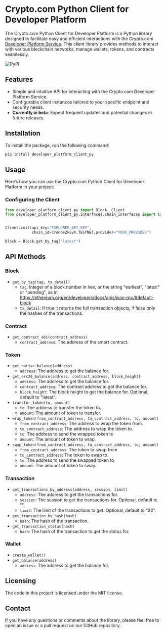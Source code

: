 # Crypto.com Python Client for Developer Platform

The Crypto.com Python Client for Developer Platform is a Python library designed to facilitate easy and efficient interactions with the Crypto.com [Developer Platform Service](https://github.com/crypto-com/developer-platform-service). This client library provides methods to interact with various blockchain networks, manage wallets, tokens, and contracts seamlessly.

![PyPI](https://pypi.org/project/developer-platform-client-py)

## Features

- Simple and intuitive API for interacting with the Crypto.com Developer Platform Service.
- Configurable client instances tailored to your specific endpoint and security needs.
- **Currently in beta**: Expect frequent updates and potential changes in future releases.

## Installation

To install the package, run the following command:

```bash
pip install developer_platform_client_py
```

## Usage

Here’s how you can use the Crypto.com Python Client for Developer Platform in your project:

### Configuring the Client

```py
from developer_platform_client_py import Block, Client
from developer_platform_client_py.interfaces.chain_interfaces import CronosZkEvm


Client.init(api_key="EXPLORER_API_KEY",
            chain_id=CronosZkEvm.TESTNET,provider="YOUR_PROVIDER")

block = Block.get_by_tag("latest")
```

## API Methods

### Block

- `get_by_tag(tag, tx_detail)`
  - `tag`: Integer of a block number in hex, or the string "earliest", "latest" or "pending", as in https://ethereum.org/en/developers/docs/apis/json-rpc/#default-block
  - `tx_detail`: If true it returns the full transaction objects, if false only the hashes of the transactions.

### Contract

- `get_contract_abi(contract_address)`
  - `contract_address`: The address of the smart contract.

### Token

- `get_native_balance(address)`
  - `address`: The address to get the balance for.
- `get_erc20_balance(address, contract_address, block_height)`
  - `address`: The address to get the balance for.
  - `contract_address`: The contract address to get the balance for.
  - `block_height`: The block height to get the balance for. Optional, default to "latest".
- `transfer_token(to, amount)`
  - `to`: The address to transfer the token to.
  - `amount`: The amount of token to transfer.
- `wrap_token(from_contract_address, to_contract_address, to, amount)`
  - `from_contract_address`: The address to wrap the token from.
  - `to_contract_address`: The address to wrap the token to.
  - `to`: The address to send the wrapped token to
  - `amount`: The amount of token to wrap.
- `swap_token(from_contract_address, to_contract_address, to, amount)`
  - `from_contract_address`: The token to swap from.
  - `to_contract_address`: The token to swap to.
  - `to`: The address to send the swapped token to
  - `amount`: The amount of token to swap.

### Transaction

- `get_transactions_by_address(address, session, limit)`
  - `address`: The address to get the transactions for.
  - `session`: The session to get the transactions for. Optional, default to "".
  - `limit`: The limit of the transactions to get. Optional, default to "20".
- `get_transaction_by_hash(hash)`
  - `hash`: The hash of the transaction.
- `get_transaction_status(hash)`
  - `hash`: The hash of the transaction to get the status for.

### Wallet

- `create_wallet()`
- `get_balance(address)`
  - `address`: The address to get the balance for.

## Licensing

The code in this project is licensed under the MIT license.

## Contact

If you have any questions or comments about the library, please feel free to open an issue or a pull request on our GitHub repository.

